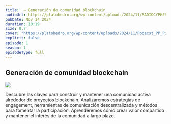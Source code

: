 ```yaml
---
title:  → Generación de comunidad blockchain
audioUrl: https://platohedro.org/wp-content/uploads/2024/11/RADIOCYPHER_PP_EPISODIO_5.mp3
pubDate: Nov 14 2024
duration: 10:19
size: 0.7
cover: "https://platohedro.org/wp-content/uploads/2024/11/Podacst_PP_Pieza_5.jpg"
explicit: false
episode: 1
season: 1
episodeType: full
---
```



## Generación de comunidad blockchain

![](https://platohedro.org/wp-content/uploads/2024/11/Podacst_PP_Pieza_6.png)

Descubre las claves para construir y mantener una comunidad activa alrededor de proyectos blockchain. Analizaremos estrategias de engagement, herramientas de comunicación descentralizada y métodos para fomentar la participación. Aprenderemos cómo crear valor compartido y mantener el interés de la comunidad a largo plazo.